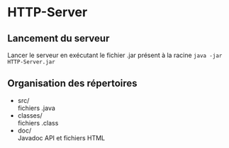 # HTTP-Server

## Lancement du serveur
Lancer le serveur en exécutant le fichier .jar présent à la racine
`java -jar HTTP-Server.jar`

## Organisation des répertoires
* src/  
fichiers .java
* classes/  
fichiers .class
* doc/  
Javadoc API et fichiers HTML
